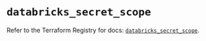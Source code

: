 # `databricks_secret_scope`

Refer to the Terraform Registry for docs: [`databricks_secret_scope`](https://registry.terraform.io/providers/databricks/databricks/1.54.0/docs/resources/secret_scope).
